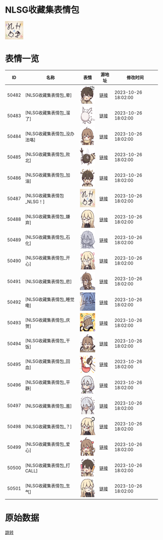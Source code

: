 # NLSG收藏集表情包

<img src="./cover.png" height="60" alt="cover" />

# 表情一览

|ID|名称|表情|源地址|修改时间|
|----|----|----|----|----|
|50482|[NLSG收藏集表情包_晕]|<img src="./pic/050482_%5BNLSG收藏集表情包_晕%5D.png" height="60" alt="晕"/>|[链接](https://i0.hdslb.com/bfs/garb/5546fd44c1f7d4af43a664255f6ff1b983c6e40d.png)|2023-10-26 18:02:00|
|50483|[NLSG收藏集表情包_溜了]|<img src="./pic/050483_%5BNLSG收藏集表情包_溜了%5D.png" height="60" alt="溜了"/>|[链接](https://i0.hdslb.com/bfs/garb/939699296b402973f07b5be3eb645a46a876372b.png)|2023-10-26 18:02:00|
|50484|[NLSG收藏集表情包_没办法咯]|<img src="./pic/050484_%5BNLSG收藏集表情包_没办法咯%5D.png" height="60" alt="没办法咯"/>|[链接](https://i0.hdslb.com/bfs/garb/bc9510031b26704964e5045b07155ef35e5316ba.png)|2023-10-26 18:02:00|
|50485|[NLSG收藏集表情包_败北]|<img src="./pic/050485_%5BNLSG收藏集表情包_败北%5D.png" height="60" alt="败北"/>|[链接](https://i0.hdslb.com/bfs/garb/1b920f5410ecfcc75b3ed2cf0ff3d5f849d5c334.png)|2023-10-26 18:02:00|
|50486|[NLSG收藏集表情包_加油]|<img src="./pic/050486_%5BNLSG收藏集表情包_加油%5D.png" height="60" alt="加油"/>|[链接](https://i0.hdslb.com/bfs/garb/3f6ffab9b442cdb8aad9bf7156710a3f76ea5c94.png)|2023-10-26 18:02:00|
|50487|[NLSG收藏集表情包_NLSG！]|<img src="./pic/050487_%5BNLSG收藏集表情包_NLSG！%5D.png" height="60" alt="NLSG！"/>|[链接](https://i0.hdslb.com/bfs/garb/f6f2fb108df0faa702988593230d44aba87fbd0e.png)|2023-10-26 18:02:00|
|50488|[NLSG收藏集表情包_嫌弃]|<img src="./pic/050488_%5BNLSG收藏集表情包_嫌弃%5D.png" height="60" alt="嫌弃"/>|[链接](https://i0.hdslb.com/bfs/garb/1c09c2fe6e6d3d13a687bab2cab7382bc798a894.png)|2023-10-26 18:02:00|
|50489|[NLSG收藏集表情包_石化]|<img src="./pic/050489_%5BNLSG收藏集表情包_石化%5D.png" height="60" alt="石化"/>|[链接](https://i0.hdslb.com/bfs/garb/6c92135bc83a3fdca48514a76d4850c1c2763987.png)|2023-10-26 18:02:00|
|50490|[NLSG收藏集表情包_开心]|<img src="./pic/050490_%5BNLSG收藏集表情包_开心%5D.png" height="60" alt="开心"/>|[链接](https://i0.hdslb.com/bfs/garb/a972b427cbe876b1ac9ebee08e43bcbe0aca5a94.png)|2023-10-26 18:02:00|
|50491|[NLSG收藏集表情包_悲]|<img src="./pic/050491_%5BNLSG收藏集表情包_悲%5D.png" height="60" alt="悲"/>|[链接](https://i0.hdslb.com/bfs/garb/29e6baa74a8d52dd846491e682f2d1f8f9dc5d9d.png)|2023-10-26 18:02:00|
|50492|[NLSG收藏集表情包_睡觉嘞]|<img src="./pic/050492_%5BNLSG收藏集表情包_睡觉嘞%5D.png" height="60" alt="睡觉嘞"/>|[链接](https://i0.hdslb.com/bfs/garb/e2bf2c23186d3ba6a580f3438703ef468307b06c.png)|2023-10-26 18:02:00|
|50493|[NLSG收藏集表情包_庆贺]|<img src="./pic/050493_%5BNLSG收藏集表情包_庆贺%5D.png" height="60" alt="庆贺"/>|[链接](https://i0.hdslb.com/bfs/garb/bf913ca4d3180d1f9cfaf8ab9d017533fc9a0bdb.png)|2023-10-26 18:02:00|
|50494|[NLSG收藏集表情包_干饭]|<img src="./pic/050494_%5BNLSG收藏集表情包_干饭%5D.png" height="60" alt="干饭"/>|[链接](https://i0.hdslb.com/bfs/garb/a5f01636cfeb4e986161a3302663be6c617ff058.png)|2023-10-26 18:02:00|
|50495|[NLSG收藏集表情包_回血]|<img src="./pic/050495_%5BNLSG收藏集表情包_回血%5D.png" height="60" alt="回血"/>|[链接](https://i0.hdslb.com/bfs/garb/d25f7190b56a243268d1cceacc3e3babd7807a4c.png)|2023-10-26 18:02:00|
|50496|[NLSG收藏集表情包_平静]|<img src="./pic/050496_%5BNLSG收藏集表情包_平静%5D.png" height="60" alt="平静"/>|[链接](https://i0.hdslb.com/bfs/garb/cdf258eec2b2db4556ca46c66dd08fb8e80de4bf.png)|2023-10-26 18:02:00|
|50497|[NLSG收藏集表情包_羞]|<img src="./pic/050497_%5BNLSG收藏集表情包_羞%5D.png" height="60" alt="羞"/>|[链接](https://i0.hdslb.com/bfs/garb/c6cdba1d3dccd7e9b381839c1eba8b973403e68e.png)|2023-10-26 18:02:00|
|50498|[NLSG收藏集表情包_？]|<img src="./pic/050498_%5BNLSG收藏集表情包_？%5D.png" height="60" alt="？"/>|[链接](https://i0.hdslb.com/bfs/garb/a48ba8a5c5b728e034579d36f4529cacedd160fa.png)|2023-10-26 18:02:00|
|50499|[NLSG收藏集表情包_爱心]|<img src="./pic/050499_%5BNLSG收藏集表情包_爱心%5D.png" height="60" alt="爱心"/>|[链接](https://i0.hdslb.com/bfs/garb/52cd4d4b22e7ae1260ec1b9db06d34651309fd8b.png)|2023-10-26 18:02:00|
|50500|[NLSG收藏集表情包_打CALL]|<img src="./pic/050500_%5BNLSG收藏集表情包_打CALL%5D.png" height="60" alt="打CALL"/>|[链接](https://i0.hdslb.com/bfs/garb/5f72cbfac4dbf8f5bd4f5f23256053af0abb0913.png)|2023-10-26 18:02:00|
|50501|[NLSG收藏集表情包_生气]|<img src="./pic/050501_%5BNLSG收藏集表情包_生气%5D.png" height="60" alt="生气"/>|[链接](https://i0.hdslb.com/bfs/garb/818659d9769070c46c53c69d2fcd7cfe07125c1b.png)|2023-10-26 18:02:00|

# 原始数据

[跳转](./raw.json)

